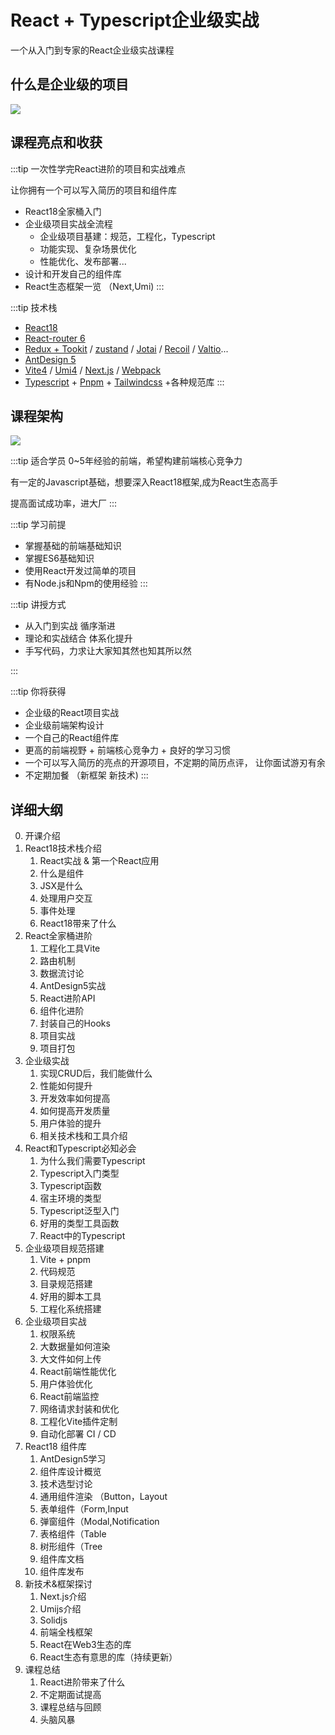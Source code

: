 # React + Typescript企业级实战

一个从入门到专家的React企业级实战课程


## 什么是企业级的项目
![](https://cdn.jsdelivr.net/gh/shengxinjing/static/fullstack/intro.jpg)


## 课程亮点和收获

:::tip 一次性学完React进阶的项目和实战难点

让你拥有一个可以写入简历的项目和组件库
-  React18全家桶入门
-  企业级项目实战全流程
   -  企业级项目基建：规范，工程化，Typescript
   -  功能实现、复杂场景优化
   -  性能优化、发布部署... 
-  设计和开发自己的组件库
-  React生态框架一览 （Next,Umi)
:::

:::tip 技术栈

- [React18](https://beta.reactjs.org/)
- [React-router 6](https://reactrouter.com/en/main) 
- [Redux + Tookit](https://redux-toolkit.js.org/) / [zustand](https://zustand-demo.pmnd.rs/) / [Jotai](https://jotai.org/) / [Recoil](https://recoiljs.org/) / [Valtio](https://valtio.pmnd.rs/)...
- [AntDesign 5](https://ant.design/)
- [Vite4](https://vitejs.dev/) / [Umi4](https://v2.umijs.org/) / [Next.js](https://nextjs.org/) / [Webpack](https://webpack.js.org/)
- [Typescript](https://www.typescriptlang.org/) + [Pnpm](https://pnpm.io/) + [Tailwindcss](https://tailwindcss.com/) +各种规范库
:::



## 课程架构
![](/react/arch.jpg)

:::tip 适合学员
0~5年经验的前端，希望构建前端核心竞争力

有一定的Javascript基础，想要深入React18框架,成为React生态高手

提高面试成功率，进大厂
:::

:::tip 学习前提
- 掌握基础的前端基础知识
- 掌握ES6基础知识
- 使用React开发过简单的项目
- 有Node.js和Npm的使用经验
:::


:::tip 讲授方式


- 从入门到实战 循序渐进
- 理论和实战结合  体系化提升
- 手写代码，力求让大家知其然也知其所以然

:::

:::tip 你将获得
- 企业级的React项目实战
- 企业级前端架构设计
- 一个自己的React组件库
- 更高的前端视野 + 前端核心竞争力  + 良好的学习习惯
- 一个可以写入简历的亮点的开源项目，不定期的简历点评， 让你面试游刃有余
- 不定期加餐 （新框架 新技术)
:::
## 详细大纲


0. 开课介绍
1. React18技术栈介绍
	1. React实战 & 第一个React应用 
	2. 什么是组件 
	3. JSX是什么 
	4. 处理用户交互 
	5. 事件处理 
	6. React18带来了什么
2. React全家桶进阶
	1. 工程化工具Vite
	2. 路由机制 
	3. 数据流讨论 
	4. AntDesign5实战 
	5. React进阶API
	6. 组件化进阶
	7. 封装自己的Hooks
	8. 项目实战 
	9. 项目打包
3. 企业级实战
	1. 实现CRUD后，我们能做什么 
	2. 性能如何提升
	3. 开发效率如何提高 
	4. 如何提高开发质量 
	5. 用户体验的提升 
	6. 相关技术栈和工具介绍
4. React和Typescript必知必会 
	1. 为什么我们需要Typescript
	2. Typescript入门类型
	3. Typescript函数
	4. 宿主环境的类型
	5. Typescript泛型入门
	6. 好用的类型工具函数
	7. React中的Typescript
5. 企业级项目规范搭建
	1. Vite + pnpm 
	2. 代码规范
	3. 目录规范搭建 
	4. 好用的脚本工具
	7. 工程化系统搭建
6. 企业级项目实战
	1. 权限系统 
	2. 大数据量如何渲染 
	3. 大文件如何上传 
	4. React前端性能优化
	5. 用户体验优化
	6. React前端监控 
	7. 网络请求封装和优化 
	8. 工程化Vite插件定制
	9. 自动化部署 CI / CD
7. React18 组件库
	1. AntDesign5学习 
	2. 组件库设计概览 
	3. 技术选型讨论 
	4. 通用组件渲染 （Button，Layout 
	5. 表单组件（Form,Input 
	6. 弹窗组件（Modal,Notification 
	7. 表格组件（Table 
	8. 树形组件（Tree 
	9. 组件库文档 
	10. 组件库发布
8. 新技术&框架探讨
	1. Next.js介绍 
	2. Umijs介绍
	3. Solidjs 
	4. 前端全栈框架 
	5. React在Web3生态的库
	6. React生态有意思的库（持续更新）
9. 课程总结
	1. React进阶带来了什么 
	2. 不定期面试提高 
	3. 课程总结与回顾 
	4. 头脑风暴


